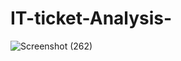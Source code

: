 # IT-ticket-Analysis-
![Screenshot (262)](https://github.com/pradeepbamne1738/IT-ticket-Analysis-/assets/133184526/83d8574e-6eab-400b-ba41-631103d4caa2)
